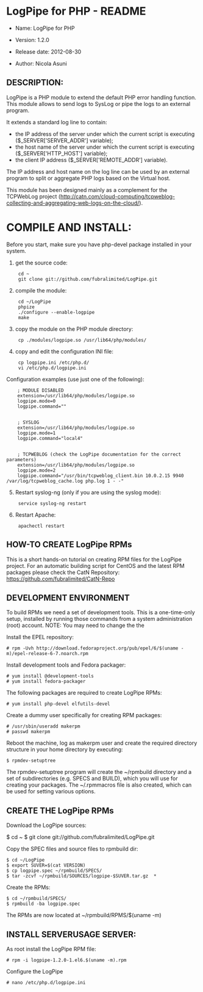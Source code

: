 LogPipe for PHP - README
========================

+ Name: LogPipe for PHP

+ Version: 1.2.0

+ Release date: 2012-08-30

+ Author: Nicola Asuni

DESCRIPTION:
------------

LogPipe is a PHP module to extend the default PHP error handling function.
This module allows to send logs to SysLog or pipe the logs to an external program.

It extends a standard log line to contain:
+ the IP address of the server under which the current script is executing ($_SERVER['SERVER_ADDR'] variable);
+ the host name of the server under which the current script is executing ($_SERVER['HTTP_HOST'] variable);
+ the client IP address ($_SERVER['REMOTE_ADDR'] variable).

The IP address and host name on the log line can be used by an external program to split or aggregate PHP logs based on the Virtual host.

This module has been designed mainly as a complement for the TCPWebLog project (http://catn.com/cloud-computing/tcpweblog-collecting-and-aggregating-web-logs-on-the-cloud/).

COMPILE AND INSTALL:
====================

Before you start, make sure you have php-devel package installed in your system. 

1. get the source code:

        cd ~
        git clone git://github.com/fubralimited/LogPipe.git

2. compile the module:

        cd ~/LogPipe 
        phpize 
        ./configure --enable-logpipe 
        make 

3. copy the module on the PHP module directory:

        cp ./modules/logpipe.so /usr/lib64/php/modules/ 

4. copy and edit the configuration INI file:

        cp logpipe.ini /etc/php.d/ 
        vi /etc/php.d/logpipe.ini 

 Configuration examples (use just one of the following):

        ; MODULE DISABLED
        extension=/usr/lib64/php/modules/logpipe.so 
        logpipe.mode=0 
        logpipe.command="" 


        ; SYSLOG
        extension=/usr/lib64/php/modules/logpipe.so 
        logpipe.mode=1 
        logpipe.command="local4" 


        ; TCPWEBLOG (check the LogPipe documentation for the correct parameters)
        extension=/usr/lib64/php/modules/logpipe.so 
        logpipe.mode=2 
        logpipe.command="/usr/bin/tcpweblog_client.bin 10.0.2.15 9940 /var/log/tcpweblog_cache.log php.log 1 - -"  

5. Restart syslog-ng (only if you are using the syslog mode): 

        service syslog-ng restart 

6. Restart Apache:

        apachectl restart 


HOW-TO CREATE LogPipe RPMs
------------------------------

This is a short hands-on tutorial on creating RPM files for the LogPipe project.
For an automatic building script for CentOS and the latest RPM packages please check the CatN Repository: https://github.com/fubralimited/CatN-Repo


## DEVELOPMENT ENVIRONMENT ##

To build RPMs we need a set of development tools.
This is a one-time-only setup, installed by running those commands from a system administration (root) account.
NOTE: You may need to change the the 
	
Install the EPEL repository:

	# rpm -Uvh http://download.fedoraproject.org/pub/epel/6/$(uname -m)/epel-release-6-7.noarch.rpm

Install development tools and Fedora packager:

	# yum install @development-tools
	# yum install fedora-packager

The following packages are required to create LogPipe RPMs:

	# yum install php-devel elfutils-devel

Create a dummy user specifically for creating RPM packages:

	# /usr/sbin/useradd makerpm
	# passwd makerpm

Reboot the machine, log as makerpm user and create the required directory structure in your home directory by executing: 

	$ rpmdev-setuptree

The rpmdev-setuptree program will create the ~/rpmbuild directory and a set of subdirectories (e.g. SPECS and BUILD), which you will use for creating your packages. The ~/.rpmmacros file is also created, which can be used for setting various options. 


## CREATE THE LogPipe RPMs ##

Download the LogPipe sources:

  $ cd ~
	$ git clone git://github.com/fubralimited/LogPipe.git

Copy the SPEC files and source files to rpmbuild dir:
	
	$ cd ~/LogPipe
	$ export SUVER=$(cat VERSION) 
	$ cp logpipe.spec ~/rpmbuild/SPECS/
	$ tar -zcvf ~/rpmbuild/SOURCES/logpipe-$SUVER.tar.gz  *

Create the RPMs:

	$ cd ~/rpmbuild/SPECS/
	$ rpmbuild -ba logpipe.spec


The RPMs are now located at ~/rpmbuild/RPMS/$(uname -m)


INSTALL SERVERUSAGE SERVER:
---------------------------

As root install the LogPipe RPM file:

	# rpm -i logpipe-1.2.0-1.el6.$(uname -m).rpm 
	
Configure the LogPipe

	# nano /etc/php.d/logpipe.ini
